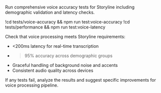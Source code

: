 Run comprehensive voice accuracy tests for Storyline including demographic validation and latency checks.

!cd tests/voice-accuracy && npm run test:voice-accuracy
!cd tests/performance && npm run test:voice-latency

Check that voice processing meets Storyline requirements:
- <200ms latency for real-time transcription
- >95% accuracy across demographic groups
- Graceful handling of background noise and accents
- Consistent audio quality across devices

If any tests fail, analyze the results and suggest specific improvements for voice processing pipeline.